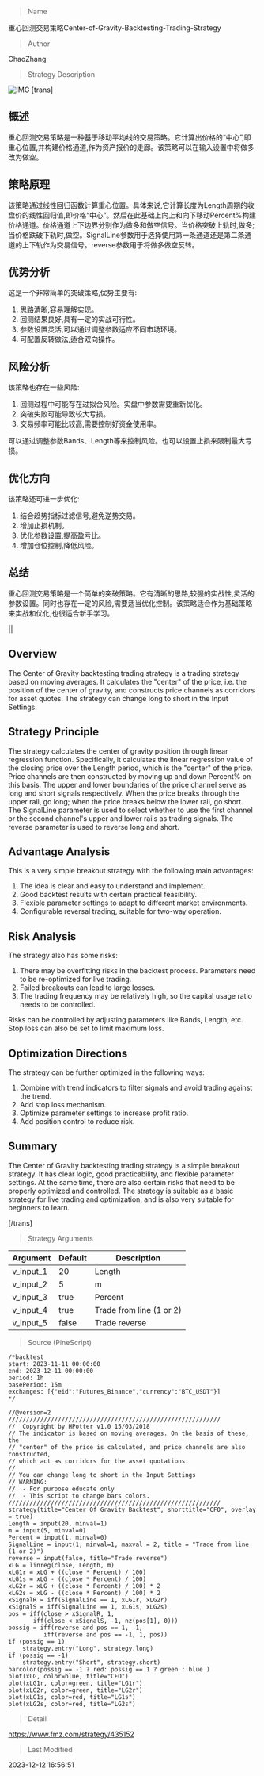 
> Name

重心回测交易策略Center-of-Gravity-Backtesting-Trading-Strategy

> Author

ChaoZhang

> Strategy Description

![IMG](https://www.fmz.com/upload/asset/f9d196f5835d4b7f00.png)
[trans]

## 概述

重心回测交易策略是一种基于移动平均线的交易策略。它计算出价格的“中心”,即重心位置,并构建价格通道,作为资产报价的走廊。该策略可以在输入设置中将做多改为做空。

## 策略原理

该策略通过线性回归函数计算重心位置。具体来说,它计算长度为Length周期的收盘价的线性回归值,即价格“中心”。然后在此基础上向上和向下移动Percent%构建价格通道。价格通道上下边界分别作为做多和做空信号。当价格突破上轨时,做多;当价格跌破下轨时,做空。SignalLine参数用于选择使用第一条通道还是第二条通道的上下轨作为交易信号。reverse参数用于将做多做空反转。

## 优势分析

这是一个非常简单的突破策略,优势主要有:

1. 思路清晰,容易理解实现。
2. 回测结果良好,具有一定的实战可行性。
3. 参数设置灵活,可以通过调整参数适应不同市场环境。
4. 可配置反转做法,适合双向操作。

## 风险分析  

该策略也存在一些风险:  

1. 回测过程中可能存在过拟合风险。实盘中参数需要重新优化。
2. 突破失败可能导致较大亏损。
3. 交易频率可能比较高,需要控制好资金使用率。

可以通过调整参数Bands、Length等来控制风险。也可以设置止损来限制最大亏损。

## 优化方向

该策略还可进一步优化:

1. 结合趋势指标过滤信号,避免逆势交易。
2. 增加止损机制。
3. 优化参数设置,提高盈亏比。
4. 增加仓位控制,降低风险。

## 总结

重心回测交易策略是一个简单的突破策略。它有清晰的思路,较强的实战性,灵活的参数设置。同时也存在一定的风险,需要适当优化控制。该策略适合作为基础策略来实战和优化,也很适合新手学习。

||

## Overview

The Center of Gravity backtesting trading strategy is a trading strategy based on moving averages. It calculates the "center" of the price, i.e. the position of the center of gravity, and constructs price channels as corridors for asset quotes. The strategy can change long to short in the Input Settings.

## Strategy Principle  

The strategy calculates the center of gravity position through linear regression function. Specifically, it calculates the linear regression value of the closing price over the Length period, which is the "center" of the price. Price channels are then constructed by moving up and down Percent% on this basis. The upper and lower boundaries of the price channel serve as long and short signals respectively. When the price breaks through the upper rail, go long; when the price breaks below the lower rail, go short. The SignalLine parameter is used to select whether to use the first channel or the second channel's upper and lower rails as trading signals. The reverse parameter is used to reverse long and short.

## Advantage Analysis

This is a very simple breakout strategy with the following main advantages:

1. The idea is clear and easy to understand and implement.  
2. Good backtest results with certain practical feasibility.
3. Flexible parameter settings to adapt to different market environments. 
4. Configurable reversal trading, suitable for two-way operation.

## Risk Analysis

The strategy also has some risks:

1. There may be overfitting risks in the backtest process. Parameters need to be re-optimized for live trading.
2. Failed breakouts can lead to large losses.
3. The trading frequency may be relatively high, so the capital usage ratio needs to be controlled.  

Risks can be controlled by adjusting parameters like Bands, Length, etc. Stop loss can also be set to limit maximum loss.

## Optimization Directions  

The strategy can be further optimized in the following ways:

1. Combine with trend indicators to filter signals and avoid trading against the trend.
2. Add stop loss mechanism.  
3. Optimize parameter settings to increase profit ratio.
4. Add position control to reduce risk.

## Summary  

The Center of Gravity backtesting trading strategy is a simple breakout strategy. It has clear logic, good practicability, and flexible parameter settings. At the same time, there are also certain risks that need to be properly optimized and controlled. The strategy is suitable as a basic strategy for live trading and optimization, and is also very suitable for beginners to learn.

[/trans]

> Strategy Arguments



|Argument|Default|Description|
|----|----|----|
|v_input_1|20|Length|
|v_input_2|5|m|
|v_input_3|true|Percent|
|v_input_4|true|Trade from line (1 or 2)|
|v_input_5|false|Trade reverse|


> Source (PineScript)

``` pinescript
/*backtest
start: 2023-11-11 00:00:00
end: 2023-12-11 00:00:00
period: 1h
basePeriod: 15m
exchanges: [{"eid":"Futures_Binance","currency":"BTC_USDT"}]
*/

//@version=2
////////////////////////////////////////////////////////////
//  Copyright by HPotter v1.0 15/03/2018
// The indicator is based on moving averages. On the basis of these, the 
// "center" of the price is calculated, and price channels are also constructed, 
// which act as corridors for the asset quotations.
//
// You can change long to short in the Input Settings
// WARNING:
//  - For purpose educate only
//  - This script to change bars colors.
////////////////////////////////////////////////////////////
strategy(title="Center Of Gravity Backtest", shorttitle="CFO", overlay = true)
Length = input(20, minval=1)
m = input(5, minval=0)
Percent = input(1, minval=0)
SignalLine = input(1, minval=1, maxval = 2, title = "Trade from line (1 or 2)")
reverse = input(false, title="Trade reverse")
xLG = linreg(close, Length, m)
xLG1r = xLG + ((close * Percent) / 100)
xLG1s = xLG - ((close * Percent) / 100)
xLG2r = xLG + ((close * Percent) / 100) * 2
xLG2s = xLG - ((close * Percent) / 100) * 2
xSignalR = iff(SignalLine == 1, xLG1r, xLG2r)
xSignalS = iff(SignalLine == 1, xLG1s, xLG2s)
pos = iff(close > xSignalR, 1,
       iff(close < xSignalS, -1, nz(pos[1], 0))) 
possig = iff(reverse and pos == 1, -1,
          iff(reverse and pos == -1, 1, pos))	   
if (possig == 1) 
    strategy.entry("Long", strategy.long)
if (possig == -1)
    strategy.entry("Short", strategy.short)	   	    
barcolor(possig == -1 ? red: possig == 1 ? green : blue ) 
plot(xLG, color=blue, title="CFO")
plot(xLG1r, color=green, title="LG1r")
plot(xLG2r, color=green, title="LG2r")
plot(xLG1s, color=red, title="LG1s")
plot(xLG2s, color=red, title="LG2s")
```

> Detail

https://www.fmz.com/strategy/435152

> Last Modified

2023-12-12 16:56:51
